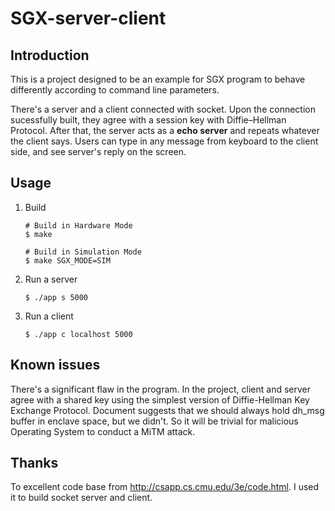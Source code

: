 # SGX-server-client

## Introduction

This is a project designed to be an example for SGX program to behave differently according to command line parameters.

There's a server and a client connected with socket. Upon the connection sucessfully built, they agree with a session key with Diffie–Hellman Protocol. After that, the server acts as a **echo server** and repeats whatever the client says. Users can type in any message from keyboard to the client side, and see server's reply on the screen.

## Usage

1. Build
   ```console
   # Build in Hardware Mode
   $ make

   # Build in Simulation Mode
   $ make SGX_MODE=SIM
   ```
2. Run a server
   ```console
   $ ./app s 5000
   ```
3. Run a client
   ```console
   $ ./app c localhost 5000
   ```

## Known issues

There's a significant flaw in the program. In the project, client and server agree with a shared key using the simplest version of Diffie-Hellman Key Exchange Protocol. Document suggests that we should always hold dh_msg buffer in enclave space, but we didn't. So it will be trivial for malicious Operating System to conduct a MiTM attack.

## Thanks

To excellent code base from <http://csapp.cs.cmu.edu/3e/code.html>. I used it to build socket server and client.
